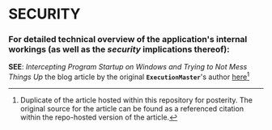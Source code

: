 # SECURITY

### For detailed technical overview of the application's internal workings (as well as the _security_ implications thereof): 

**SEE**: *Intercepting Program Startup on Windows and Trying to Not Mess Things Up* the blog article by the original **`ExecutionMaster`**'s author [here](https://github.com/pa-0/ExecutionMaster/blob/poa-dev/res/blog-article.md)[^1]


[^1]: Duplicate of the article hosted within this repository for posterity. The original source for the article can be found as a referenced citation within the repo-hosted version of the article.
